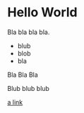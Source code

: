 # Hello World

Bla bla bla bla.

* blub
* blob
* bla

Bla Bla Bla

Blub blub blub

[a link](https://github.com/floooh/v6502r)
